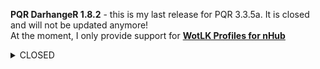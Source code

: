 **PQR DarhangeR 1.8.2** - this is my last release for PQR 3.3.5a. It is closed and will not be updated anymore!
<br>
At the moment, I only provide support for **[WotLK Profiles for nHub](https://github.com/darhanger/WotLK_Profiles_for_nHub)**
<details>
  <summary>CLOSED</summary>

## [Donate/Help US](https://github.com/darhanger/PQR_DarhangeR_3.3.5a/wiki/Donate)

# PQR DarhangeR 3.3.5a

## Profile Status & [ChangeLog](https://github.com/darhanger/PQR_DarhangeR_3.3.5a/wiki/ChangeLog)
### Support Status Meanings 
* ✅ - BEST - use multispec rotattion for max DPS
* ✔️ - works well, but not as I would like)
* ⁉️ - currently unknown or in development;

### Death Knight
* Blood_DPS_DarhangeR - ✅
* Frost2W_DPS_DarhangeR - ✅
* Unholy_DPS_DarhangeR - ✅
* Blood_Tank_DarhangeR - ✅

### Druid
* Resto_DarhangeR - ✅
* Resto25_DarhangeR - ✅
* Balance_DPS_DarhangeR - ✅
* FeralCat_DPS_DarhangeR - ✅
* FeralCat_DPS_DarhangeR - ✅

### Hunter
* Marksmanship_DPS_DarhangeR - ✅
* BM_DPS_DarhangeR - ✅
* Survival_DPS_DarhangeR - ✅

### Mage
* Frost_DPS_Darhanger - ✅
* Fire_DPS_Darhanger - ✅
* Arcane_DPS_Darhanger - ✅

### Paladin
* Retri_DPS_DarhangeR - ✅
* Heal_Holy_DarhangeR - ✅
* Proto_Tank_DarhangeR - ✅

### Priest
* Shadow_DPS_DarhangeR - ✅
* Heal_Holy25_DarhangeR - ✅

### Rogue
* Combat_DPS_DarhangeR - ✅
* Assassination_DPS_DarhangeR - ✅

### Shaman
* Ench_DPS_DarhangeR - ✅
* Elem_DPS_DarhangeR - ✅
* Heal_Resto_Darhanger - ✅

### Warlock
* Destro_DPS_Darhanger - ✅
* Demon_DPS_DarhangeR - ✅
* Afli_DPS_DarhangeR ✅

### Warrior
* Fury_DPS_DarhangeR - ✅
* Proto_Tank_DarhangeR - ✅
* Arms_DPS_DarhangeR - ✅
</details>
